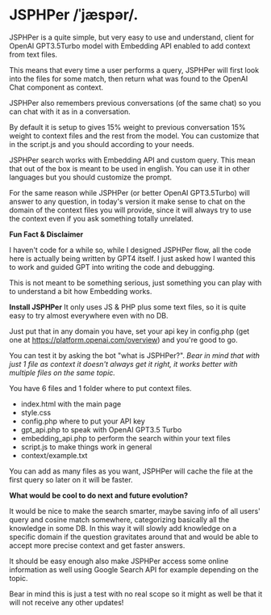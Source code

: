 # JSPHPer /ˈjæspər/.
JSPHPer is a quite simple, but very easy to use and understand, client for OpenAI GPT3.5Turbo model with Embedding API enabled to add context from text files. 

This means that every time a user performs a query, JSPHPer will first look into the files for some match, then return what was found to the OpenAI Chat component as context.

JSPHPer also remembers previous conversations (of the same chat) so you can chat with it as in a conversation.

By default it is setup to gives 15% weight to previous conversation 15% weight to context files and the rest from the model. You can customize that in the script.js and you should according to your needs.

JSPHPer search works with Embedding API and custom query. This mean that out of the box is meant to be used in english. 
You can use it in other languages but you should customize the prompt.

For the same reason while JSPHPer (or better OpenAI GPT3.5Turbo) will answer to any question, in today's version it make sense to chat on the domain of the context files you will provide, since it will always try to use the context even if you ask something totally unrelated.

**Fun Fact & Disclaimer**

I haven't code for a while so, while I designed JSPHPer flow, all the code here is actually being written by GPT4 itself. 
I just asked how I wanted this to work and guided GPT into writing the code and debugging.

This is not meant to be something serious, just something you can play with to understand a bit how Embedding works.

**Install JSPHPer**
It only uses JS &amp; PHP plus some text files, so it is quite easy to try almost everywhere even with no DB.

Just put that in any domain you have, set your api key in config.php (get one at https://platform.openai.com/overview) and you're good to go.

You can test it by asking the bot "what is JSPHPer?". 
_Bear in mind that with just 1 file as context it doesn't always get it right, it works better with multiple files on the same topic._

You have 6 files and 1 folder where to put context files.

- index.html with the main page
- style.css 
- config.php where to put your API key
- gpt_api.php to speak with OpenAI GPT3.5 Turbo
- embedding_api.php to perform the search within your text files
- script.js to make things work in general
- context/example.txt

You can add as many files as you want, JSPHPer will cache the file at the first query so later on it will be faster.

**What would be cool to do next and future evolution?**

It would be nice to make the search smarter, maybe saving info of all users' query and cosine match somewhere, categorizing basically all the knowledge in some DB. In this way it will slowly add knowledge on a specific domain if the question gravitates around that and would be able to accept more precise context and get faster answers.

It should be easy enough also make JSPHPer access some online information as well using Google Search API for example depending on the topic.

Bear in mind this is just a test with no real scope so it might as well be that it will not receive any other updates!
